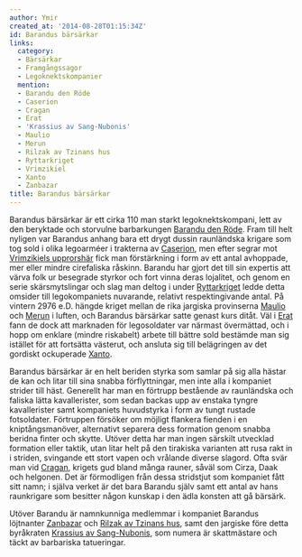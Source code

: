 ```yaml
---
author: Ymir
created_at: '2014-08-28T01:15:34Z'
id: Barandus bärsärkar
links:
  category:
  - Bärsärkar
  - Framgångssagor
  - Legoknektskompanier
  mention:
  - Barandu den Röde
  - Caserion
  - Cragan
  - Erat
  - 'Krassius av Sang-Nubonis'
  - Maulio
  - Merun
  - Rilzak av Tzinans hus
  - Ryttarkriget
  - Vrimzikiel
  - Xanto
  - Zanbazar
title: Barandus bärsärkar
---
```


Barandus bärsärkar är ett cirka 110 man starkt legoknektskompani, lett av den beryktade och
storvulne barbarkungen [Barandu den Röde]. Fram till helt nyligen var Barandus anhang bara ett drygt
dussin raunländska krigare som tog sold i olika legoarméer i trakterna av [Caserion], men efter
segrar mot [Vrimzikiels upprorshär] fick man förstärkning i form av ett antal avhoppade, mer eller
mindre cirefaliska råskinn. Barandu har gjort det till sin expertis att värva folk ur besegrade
styrkor och fort vinna deras lojalitet, och genom en serie skärsmytslingar och slag man deltog i
under [Ryttarkriget] ledde detta omsider till legokompaniets nuvarande, relativt respektingivande
antal. På vintern 2976 e.D. hängde kriget mellan de rika jargiska provinserna [Maulio] och [Merun] i
luften, och Barandus bärsärkar satte genast kurs ditåt. Väl i [Erat] fann de dock att marknaden för
legosoldater var närmast övermättad, och i hopp om enklare (mindre riskabelt) arbete till bättre
sold bestämde man sig istället för att fortsätta västerut, och ansluta sig till belägringen av det
gordiskt ockuperade [Xanto].

Barandus bärsärkar är en helt beriden styrka som samlar på sig alla hästar de kan och litar till
sina snabba förflyttningar, men inte alla i kompaniet strider till häst. Generellt har man en
förtrupp bestående av raunländska och faliska lätta kavallerister, som sedan backas upp av enstaka
tyngre kavallerister samt kompaniets huvudstyrka i form av tungt rustade fotsoldater. Förtruppen
försöker om möjligt flankera fienden i en kniptångsmanöver, alternativt separera dess formation
genom snabba beridna finter och skytte. Utöver detta har man ingen särskilt utvecklad formation
eller taktik, utan litar helt på den tirakiska varianten att rusa rakt in i striden, svingande ett
stort vapen och vrålande diverse slagord. Ofta svär man vid [Cragan], krigets gud bland många
rauner, såväl som Cirza, Daak och helgonen. Det är förmodligen från dessa stridstjut som kompaniet
fått sitt namn; i själva verket är det bara Barandu själv samt ett antal av hans raunkrigare som
besitter någon kunskap i den ädla konsten att gå bärsärk.

Utöver Barandu är namnkunniga medlemmar i kompaniet Barandus löjtnanter [Zanbazar] och [Rilzak av
Tzinans hus], samt den jargiske före detta byråkraten [Krassius av Sang-Nubonis], som numera är
skattmästare och täckt av barbariska tatueringar.

  [Barandu den Röde]: Barandu_den_Röde
  [Caserion]: Caserion
  [Vrimzikiels upprorshär]: Vrimzikiel
  [Ryttarkriget]: Ryttarkriget
  [Maulio]: Maulio
  [Merun]: Merun
  [Erat]: Erat
  [Xanto]: Xanto
  [Cragan]: Cragan
  [Zanbazar]: Zanbazar
  [Rilzak av Tzinans hus]: Rilzak_av_Tzinans_hus
  [Krassius av Sang-Nubonis]: Krassius_av_Sang-Nubonis
